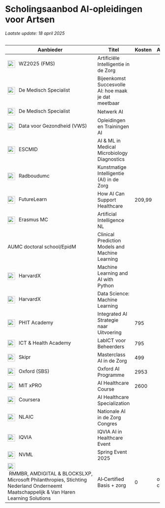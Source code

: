 # Scholingsaanbod AI‑opleidingen voor Artsen

*Laatste update: 18 april 2025*

<div style="overflow-x:auto;">

| Aanbieder                                                                                                                                           | Titel                                                    | Kosten | Accreditatie | Opensource/Gesloten | Competenties                                      | Kennis & Vaardigheden (%) | Toepassen & Implementeren (%) | Ethiek, Wetgeving & Samenwerking (%) | Link                                                                                                                         |
|-----------------------------------------------------------------------------------------------------------------------------------------------------|----------------------------------------------------------|--------|--------------|---------------------|----------------------------------------------------|---------------------------|------------------------------|-----------------------------------|------------------------------------------------------------------------------------------------------------------------------|
| <img src="https://logo.clearbit.com/wz2025.nl" width="24" style="vertical-align:middle;margin-right:8px"/> WZ2025 (FMS)                               | Artificiële Intelligentie in de Zorg                     |        |              |                     |                                                    |                           |                              |                                   | [Link](https://www.wz2025.nl/2021/11/06/artificiele-intelligentie-in-de-zorg/)                                                |
| <img src="https://logo.clearbit.com/demedischspecialist.nl" width="24" style="vertical-align:middle;margin-right:8px"/> De Medisch Specialist          | Bijeenkomst Succesvolle AI: hoe maak je dat meetbaar     |        |              |                     |                                                    |                           |                              |                                   | [Link](https://demedischspecialist.nl/agenda/bijeenkomst-succesvolle-ai-hoe-maak-je-dat-meetbaar)                               |
| <img src="https://logo.clearbit.com/demedischspecialist.nl" width="24" style="vertical-align:middle;margin-right:8px"/> De Medisch Specialist          | Netwerk AI                                               |        |              |                     |                                                    |                           |                              |                                   | [Link](https://demedischspecialist.nl/nieuwsoverzicht/nieuws/netwerk-ai-nooitmeertikken)                                      |
| <img src="https://logo.clearbit.com/datavoorgezondheid.nl" width="24" style="vertical-align:middle;margin-right:8px"/> Data voor Gezondheid (VWS)      | Opleidingen en Trainingen AI                             |        |              |                     |                                                    |                           |                              |                                   | [Link](https://www.datavoorgezondheid.nl/ai/opleidingen-en-trainingen)                                                          |
| <img src="https://logo.clearbit.com/escmid.org" width="24" style="vertical-align:middle;margin-right:8px"/> ESCMID                                   | AI & ML in Medical Microbiology Diagnostics              |        |              |                     |                                                    |                           |                              |                                   | [Link](https://www.escmid.org/event-detail/artificial-intelligence-and-machine-learning-in-medical-microbiology-diagnostics/) |
| <img src="https://logo.clearbit.com/radboudumc.nl" width="24" style="vertical-align:middle;margin-right:8px"/> Radboudumc                              | Kunstmatige Intelligentie (AI) in de Zorg                |        |              |                     |                                                    |                           |                              |                                   | [Link](https://www.radboudumc.nl/over-het-radboudumc/strategie/themas/kunstmatige-intelligentie-ai-in-de-zorg)                 |
| <img src="https://logo.clearbit.com/futurelearn.com" width="24" style="vertical-align:middle;margin-right:8px"/> FutureLearn                          | How AI Can Support Healthcare                            | 209,99 |              |                     |                                                    |                           |                              |                                   | [Link](https://www.futurelearn.com/courses/how-artificial-intelligence-can-support-healthcare)                                 |
| <img src="https://logo.clearbit.com/erasmusmc.nl" width="24" style="vertical-align:middle;margin-right:8px"/> Erasmus MC                              | Artificial Intelligence NL                               |        |              |                     |                                                    |                           |                              |                                   | [Link](https://www.erasmusmc.nl/nl-nl/onderwijs/opleidingen/artificial-intelligence-nl)                                         |
| AUMC doctoral school/EpidM                                                                                                                           | Clinical Prediction Models and Machine Learning           |        |              |                     |                                                    |                           |                              |                                   |                                                                                                                              |
| <img src="https://logo.clearbit.com/edx.org" width="24" style="vertical-align:middle;margin-right:8px"/> HarvardX                                 | Machine Learning and AI with Python                      |        |              |                     |                                                    |                           |                              |                                   | [Link](https://www.edx.org/course/machine-learning-and-ai-with-python)                                                         |
| <img src="https://logo.clearbit.com/edx.org" width="24" style="vertical-align:middle;margin-right:8px"/> HarvardX                                 | Data Science: Machine Learning                           |        |              |                     |                                                    |                           |                              |                                   | [Link](https://www.edx.org/course/data-science-machine-learning)                                                               |
| <img src="https://logo.clearbit.com/phit.nl" width="24" style="vertical-align:middle;margin-right:8px"/> PHIT Academy                              | Integrated AI Strategie naar Uitvoering                  | 795    |              |                     |                                                    |                           |                              |                                   | [Link](https://phit.nl/academy/cursus/interop/integrated-ai/integrated-ai-8-oktober-2025/)                                    |
| <img src="https://logo.clearbit.com/icthealth.nl" width="24" style="vertical-align:middle;margin-right:8px"/> ICT & Health Academy                  | LabICT voor Beheerders                                   | 795    |              |                     |                                                    |                           |                              |                                   | [Link](https://icthealth.nl/academy/diagnostiek-labict-voor-beheerders)                                                        |
| <img src="https://logo.clearbit.com/skipr.nl" width="24" style="vertical-align:middle;margin-right:8px"/> Skipr                                   | Masterclass AI in de Zorg                                | 499    |              |                     |                                                    |                           |                              |                                   | [Link](https://www.skipr.nl/events/masterclass-artificial-intelligence-in-de-zorg/)                                          |
| <img src="https://logo.clearbit.com/sbs.ac.uk" width="24" style="vertical-align:middle;margin-right:8px"/> Oxford (SBS)                            | Oxford AI Programme                                      | 2953   |              |                     |                                                    |                           |                              |                                   | [Link](https://www.sbs.ac.uk/programmes/executive-education/online-programmes/oxford-artificial-intelligence-programme)       |
| <img src="https://logo.clearbit.com/xpro.mit.edu" width="24" style="vertical-align:middle;margin-right:8px"/> MIT xPRO                             | AI Healthcare Course                                     | 2600   |              |                     |                                                    |                           |                              |                                   | [Link](https://xpro.mit.edu/courses/course-v1:xPRO+AIHCx+R1/)                                                                  |
| <img src="https://logo.clearbit.com/coursera.org" width="24" style="vertical-align:middle;margin-right:8px"/> Coursera                            | AI Healthcare Specialization                             |        |              |                     |                                                    |                           |                              |                                   | [Link](https://www.coursera.org/specializations/ai-healthcare)                                                                 |
| <img src="https://logo.clearbit.com/nlaic.com" width="24" style="vertical-align:middle;margin-right:8px"/> NLAIC                             | Nationale AI in de Zorg Congres                          |        |              |                     |                                                    |                           |                              |                                   | [Link](https://nlaic.com/agenda/nationale-ai-in-de-zorg-congres/?utm_source=chatgpt.com)                                       |
| <img src="https://logo.clearbit.com/events.iqvia.com" width="24" style="vertical-align:middle;margin-right:8px"/> IQVIA                             | IQVIA AI in Healthcare Event                             |        |              |                     |                                                    |                           |                              |                                   | [Link](https://www.events.iqvia.com/event/b3a10e75-f317-400e-ada9-3012bd30640d/summary)                                      |
| <img src="https://logo.clearbit.com/nvml.nl" width="24" style="vertical-align:middle;margin-right:8px"/> NVML                               | Spring Event 2025                                        |        |              |                     |                                                    |                           |                              |                                   | [Link](https://www.nvml.nl/opleiding/agenda/event/81/spring-event-2025/schedule?utm_source=chatgpt.com)                        |
| <img src="https://logo.clearbit.com/academy.aicertified.nl" width="24" style="vertical-align:middle;margin-right:8px"/> RMMBR, AMDIGITAL & BLOCKSLXP, Microsoft Philanthropies, Stichting Nederland Onderneemt Maatschappelijk & Van Haren Learning Solutions | AI‑Certified Basis + zorg                                | 0      | officieel certificaat |                     |                                                    |                           |                              |                                   | [Link](https://academy.aicertified.nl)                                                        |

</div>
